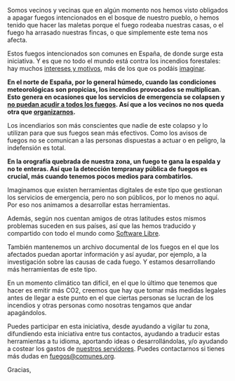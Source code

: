 Somos vecinos y vecinas que en algún momento nos hemos visto obligados a apagar fuegos intencionados en el bosque de nuestro pueblo, o hemos tenido que hacer las maletas porque el fuego rodeaba nuestras casas, o el fuego ha arrasado nuestras fincas, o que simplemente este tema nos afecta.

<div title="Foto de @lau_duart">
<section class="py-5 bg-image-about-full">
</section>
</div>

Estos fuegos intencionados son comunes en España, de donde surge esta iniciativa. Y es que no todo el mundo está contra los incendios forestales: hay muchos [intereses y motivos](http://www.naturalezacantabrica.es/2015/12/el-infierno-en-asturies-quien-quema-el.html), más de los que os podáis [imaginar](http://ctxt.es/es/20170906/Politica/14827/ctxt-incendios-corrupci%C3%B3n-portugal-Avialsa-Faasa.htm).

**En el norte de España, por lo general húmedo, cuando las condiciones meteorológicas son propicias, los incendios provocados se multiplican. Esto genera en ocasiones que los servicios de emergencia se colapsen y [no puedan acudir a todos los fuegos](https://www.elconfidencial.com/espana/galicia/2017-10-16/incendios-galicia-asturias-redes-sociales-vecinos-ayuda_1461470/). Así que a los vecinos no nos queda otra que [organizarnos](https://elpais.com/elpais/2017/10/17/inenglish/1508231214_008450.html).**

Los incendiarios son más conscientes que nadie de este colapso y lo utilizan para que sus fuegos sean más efectivos. Como los avisos de fuegos no se comunican a las personas dispuestas a actuar o en peligro, la indefensión es total.

**En la orografía quebrada de nuestra zona, un fuego te gana la espalda y no te enteras. Así que la detección tempranay pública de fuegos es crucial, más cuando tenemos pocos medios para combatirlos.**

Imaginamos que existen herramientas digitales de este tipo que gestionan los servicios de emergencia, pero no son públicos, por lo menos no aquí. Por eso nos animamos a desarrollar estas herramientas.

Además, según nos cuentan amigos de otras latitudes estos mismos problemas suceden en sus países, así que las hemos traducido y compartido con todo el mundo como [Software Libre](https://github.com/comunes/todos-contra-el-fuego).

También mantenemos un archivo documental de los fuegos en el que los afectados puedan aportar información y así ayudar, por ejemplo, a la investigación sobre las causas de cada fuego. Y estamos desarrollando más herramientas de este tipo.

En un momento climático tan difícil, en el que lo último que tenemos que hacer es emitir más CO2, creemos que hay que tomar más medidas legales antes de llegar a este punto en el que ciertas personas se lucran de los incendios y otras personas como nosotras tengamos que andar apagándolos.

Puedes participar en esta iniciativa, desde ayudando a vigilar tu zona, difundiendo esta iniciativa entre tus contactos, ayudando a traducir estas herramientas a tu idioma, aportando ideas o desarrollándolas, y/o ayudando a costear los gastos de [nuestros servidores](https://comunes.org/donate). Puedes contactarnos si tienes más dudas en [fuegos@comunes.org](mailto:fuegos@comunes.org).

Gracias,
